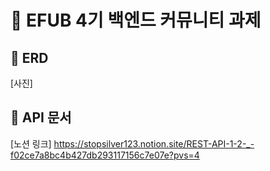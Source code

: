 # 💚 EFUB 4기 백엔드 커뮤니티 과제

## 🧩 ERD

[사진]

## 📗 API 문서

[노션 링크] https://stopsilver123.notion.site/REST-API-1-2-_-f02ce7a8bc4b427db293117156c7e07e?pvs=4
